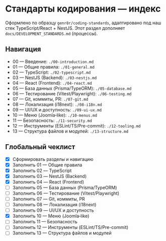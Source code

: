 # Стандарты кодирования — индекс

Оформлено по образцу `genr8r/coding-standards`, адаптировано под наш стек TypeScript/React + NestJS. Этот раздел дополняет `docs/DEVELOPMENT_STANDARDS.md` (процессы).

## Навигация
- 00 — Введение: `./00-introduction.md`
- 01 — Общие правила: `./01-general.md`
- 02 — TypeScript: `./02-typescript.md`
- 03 — NestJS (Backend): `./03-nestjs.md`
- 04 — React (Frontend): `./04-react.md`
- 05 — База данных (Prisma/TypeORM): `./05-database.md`
- 06 — Тестирование (Vitest/Playwright): `./06-testing.md`
- 07 — Git, коммиты, PR: `./07-git.md`
- 08 — Локализация (i18next): `./08-i18n.md`
- 09 — UI/UX и доступность: `./09-ui-ux.md`
- 10 — Меню (Joomla‑like): `./10-menus.md`
- 11 — Безопасность: `./11-security.md`
- 12 — Инструменты (ESLint/TS/Pre-commit): `./12-tooling.md`
- 13 — Структура файлов и модулей: `./13-structure.md`

## Глобальный чеклист
- [x] Сформировать разделы и навигацию
- [x] Заполнить 01 — Общие правила
- [x] Заполнить 02 — TypeScript
- [x] Заполнить 03 — NestJS (Backend)
- [x] Заполнить 04 — React (Frontend)
- [ ] Заполнить 05 — База данных (Prisma/TypeORM)
- [ ] Заполнить 06 — Тестирование (Vitest/Playwright)
- [ ] Заполнить 07 — Git, коммиты, PR
- [ ] Заполнить 08 — Локализация (i18next)
- [ ] Заполнить 09 — UI/UX и доступность
- [x] Заполнить 10 — Меню (Joomla‑like)
- [ ] Заполнить 11 — Безопасность
- [ ] Заполнить 12 — Инструменты (ESLint/TS/Pre-commit)
- [ ] Заполнить 13 — Структура файлов и модулей